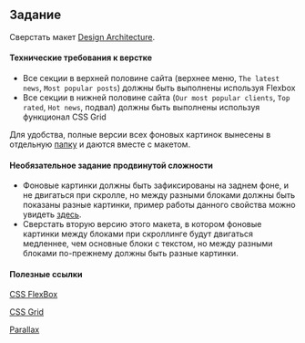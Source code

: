 ## Задание

Сверстать макет [Design Architecture](https://www.figma.com/file/5crsQK67YzIvQCKEGubOMT/Design-Architecture?node-id=0%3A1).

#### Технические требования к верстке

- Все секции в верхней половине сайта (верхнее меню, `The latest news`, `Most popular posts`) должны быть выполнены используя Flexbox
- Все секции в нижней половине сайта (`Our most popular clients`, `Top rated`, `Hot news`, подвал) должны быть выполнены используя функционал CSS Grid

Для удобства, полные версии всех фоновых картинок вынесены в отдельную [папку](img) и даются вместе с макетом.

#### Необязательное задание продвинутой сложности

- Фоновые картинки должны быть зафиксированы на заднем фоне, и не двигаться при скролле, но между разными блоками должны быть показаны разные картинки, пример работы данного свойства можно увидеть [здесь](./Preview.gif).
- Сверстать вторую версию этого макета, в котором фоновые картинки между блоками при скроллинге будут двигаться медленнее, чем основные блоки с текстом, но между разными блоками по-прежнему должны быть разные картинки. 

#### Полезные ссылки

[CSS FlexBox](https://dan-it.gitlab.io/fe-book/programming_essentials/html_css/lesson11_flexbox/flexbox.html)

[CSS Grid](https://dan-it.gitlab.io/fe-book/programming_essentials/html_css/lesson12_grid/grid.html)

[Parallax](https://dan-it.gitlab.io/fe-book/programming_essentials/html_css/lesson13_animation_parallax/parallax.html)
